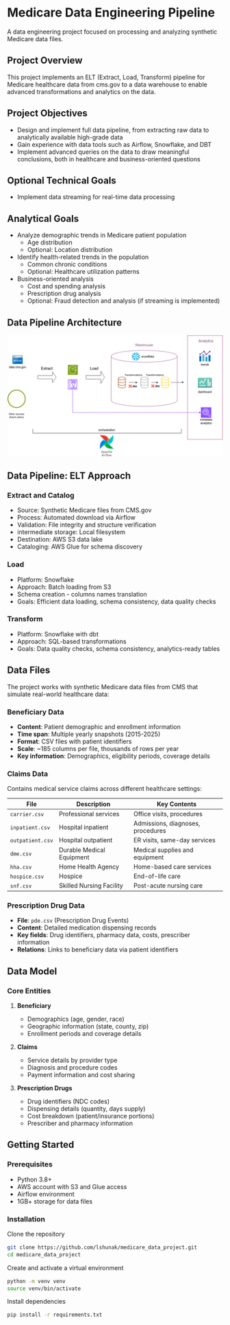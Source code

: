 # Medicare Data Engineering Pipeline

A data engineering project focused on processing and analyzing synthetic Medicare data files.

## Project Overview

This project implements an ELT (Extract, Load, Transform) pipeline for Medicare healthcare data from cms.gov to a data warehouse to enable advanced transformations and analytics on the data.

## Project Objectives

- Design and implement full data pipeline, from extracting raw data to analytically available high-grade data
- Gain experience with data tools such as Airflow, Snowflake, and DBT
- Implement advanced queries on the data to draw meaningful conclusions, both in healthcare and business-oriented questions


## Optional Technical Goals
- Implement data streaming for real-time data processing

## Analytical Goals
- Analyze demographic trends in Medicare patient population
   - Age distribution
   - Optional: Location distribution
- Identify health-related trends in the population
   - Common chronic conditions
   - Optional: Healthcare utilization patterns
- Business-oriented analysis
   - Cost and spending analysis
   - Prescription drug analysis
   - Optional: Fraud detection and analysis (if streaming is implemented)

## Data Pipeline Architecture

![Medicare Data Pipeline Architecture](docs/images/project_design.png)

## Data Pipeline: ELT Approach

### Extract and Catalog

- Source: Synthetic Medicare files from CMS.gov
- Process: Automated download via Airflow
- Validation: File integrity and structure verification
- intermediate storage: Local filesystem
- Destination: AWS S3 data lake
- Cataloging: AWS Glue for schema discovery
  
### Load
- Platform: Snowflake
- Approach: Batch loading from S3
- Schema creation - columns names translation
- Goals: Efficient data loading, schema consistency, data quality checks
  
### Transform
- Platform: Snowflake with dbt
- Approach: SQL-based transformations
- Goals: Data quality checks, schema consistency, analytics-ready tables



## Data Files

The project works with synthetic Medicare data files from CMS that simulate real-world healthcare data:

### Beneficiary Data

- **Content**: Patient demographic and enrollment information
- **Time span**: Multiple yearly snapshots (2015-2025)
- **Format**: CSV files with patient identifiers
- **Scale**: ~185 columns per file, thousands of rows per year
- **Key information**: Demographics, eligibility periods, coverage details

### Claims Data

Contains medical service claims across different healthcare settings:

| File | Description | Key Contents |
|------|-------------|--------------|
| `carrier.csv` | Professional services | Office visits, procedures |
| `inpatient.csv` | Hospital inpatient | Admissions, diagnoses, procedures |
| `outpatient.csv` | Hospital outpatient | ER visits, same-day services |
| `dme.csv` | Durable Medical Equipment | Medical supplies and equipment |
| `hha.csv` | Home Health Agency | Home-based care services |
| `hospice.csv` | Hospice | End-of-life care |
| `snf.csv` | Skilled Nursing Facility | Post-acute nursing care |

### Prescription Drug Data

- **File**: `pde.csv` (Prescription Drug Events)
- **Content**: Detailed medication dispensing records
- **Key fields**: Drug identifiers, pharmacy data, costs, prescriber information
- **Relations**: Links to beneficiary data via patient identifiers

## Data Model

### Core Entities

1. **Beneficiary**
   - Demographics (age, gender, race)
   - Geographic information (state, county, zip)
   - Enrollment periods and coverage details

2. **Claims**
   - Service details by provider type
   - Diagnosis and procedure codes
   - Payment information and cost sharing

3. **Prescription Drugs**
   - Drug identifiers (NDC codes)
   - Dispensing details (quantity, days supply)
   - Cost breakdown (patient/insurance portions)
   - Prescriber and pharmacy information

## Getting Started

### Prerequisites

- Python 3.8+
- AWS account with S3 and Glue access
- Airflow environment
- 1GB+ storage for data files

### Installation

Clone the repository
```bash
git clone https://github.com/lshunak/medicare_data_project.git
cd medicare_data_project
```
Create and activate a virtual environment
```bash
python -m venv venv
source venv/bin/activate
```
Install dependencies
```bash
pip install -r requirements.txt
